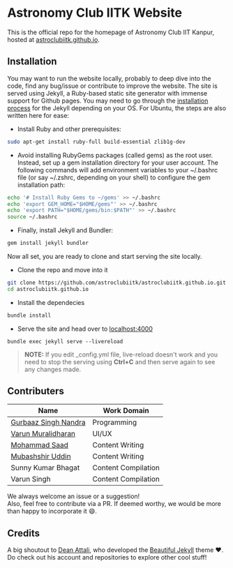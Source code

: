 # Astronomy Club IITK Website

This is the official repo for the homepage of Astronomy Club IIT Kanpur, hosted at [astroclubiitk.github.io](https://astroclubiitk.github.io/).

## Installation
You may want to run the website locally, probably to deep dive into the code, find any bug/issue or contribute to improve the website. The site is served using Jekyll, a Ruby-based static site generator with immense support for Github pages. You may need to go through the [installation process](https://jekyllrb.com/docs/installation/) for the Jekyll depending on your OS. For Ubuntu, the steps are also written here for ease:
- Install Ruby and other prerequisites:
```bash
sudo apt-get install ruby-full build-essential zlib1g-dev 
``` 
- Avoid installing RubyGems packages (called gems) as the root user. Instead, set up a gem installation directory for your user account. The following commands will add environment variables to your ~/.bashrc file (or say ~/.zshrc, depending on your shell) to configure the gem installation path:
```bash
echo '# Install Ruby Gems to ~/gems' >> ~/.bashrc
echo 'export GEM_HOME="$HOME/gems"' >> ~/.bashrc
echo 'export PATH="$HOME/gems/bin:$PATH"' >> ~/.bashrc
source ~/.bashrc
```
- Finally, install Jekyll and Bundler:
```bash
gem install jekyll bundler
```

Now all set, you are ready to clone and start serving the site locally.
- Clone the repo and move into it
```bash
git clone https://github.com/astroclubiitk/astroclubiitk.github.io.git
cd astroclubiitk.github.io
```
- Install the dependecies
```bash
bundle install
```
- Serve the site and head over to <localhost:4000>
```
bundle exec jekyll serve --livereload
```

> **NOTE:** If you edit \_config.yml file, live-reload doesn't work and you need to stop the serving using **Ctrl+C** and then serve again to see any changes made.

## Contributers
| Name | Work Domain |
|---|---|
| [Gurbaaz Singh Nandra](http://github.com/gurbaaz27) | Programming |
| [Varun Muralidharan](https://github.com/Varun2501) | UI/UX |
| [Mohammad Saad](https://github.com/saad369) | Content Writing |
| [Mubashshir Uddin](https://github.com/meandme234) | Content Writing |
| Sunny Kumar Bhagat  | Content Compilation |
| Varun Singh | Content Compilation |

We always welcome an issue or a suggestion! <br>Also, feel free to contribute via a PR. If deemed worthy, we would be more than happy to incorporate it :smile:.

## Credits
A big shoutout to [Dean Attali](https://deanattali.com), who developed the [Beautiful Jekyll](https://github.com/daattali/beautiful-jekyll) theme  :heart:. Do check out his account and repositories to explore other cool stuff!

